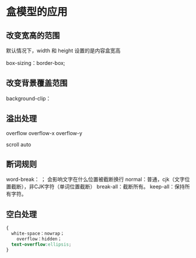 # 盒模型的应用

## 改变宽高的范围 

默认情况下，width 和 height 设置的是内容盒宽高

box-sizing：border-box;
## 改变背景覆盖范围
background-clip：
## 溢出处理
overflow
overflow-x
overflow-y

scroll
auto

## 断词规则

word-break： ； 会影响文字在什么位置被截断换行
normal：普通，cjk（文字位置截断），非CJK字符（单词位置截断）
break-all：截断所有。
keep-all：保持所有字符。

## 空白处理

```css
{	  
  white-space：nowrap；
	overflow：hidden；
  text-overflow:ellipsis;
}
```

